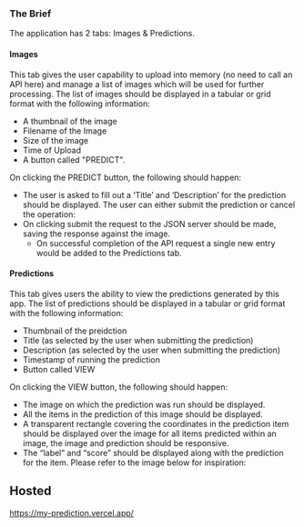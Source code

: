 
### The Brief

The application has 2 tabs: Images & Predictions.

#### Images

This tab gives the user capability to upload into memory (no need to call an API here) and manage a list of images which will be used for further processing. The list of images should be displayed in a tabular or grid format with the following information:

- A thumbnail of the image
- Filename of the Image
- Size of the image
- Time of Upload
- A button called "PREDICT".

On clicking the PREDICT button, the following should happen:

- The user is asked to fill out a ‘Title’ and ‘Description’ for the prediction should be displayed. The user can either submit the prediction or cancel the operation:
- On clicking submit the request to the JSON server should be made, saving the response against the image.
  - On successful completion of the API request a single new entry would be added to the Predictions tab.

#### Predictions

This tab gives users the ability to view the predictions generated by this app. The list of predictions should be displayed in a tabular or grid format with the following information:

- Thumbnail of the preidction
- Title (as selected by the user when submitting the prediction)
- Description (as selected by the user when submitting the prediction)
- Timestamp of running the prediction
- Button called VIEW

On clicking the VIEW button, the following should happen:

- The image on which the prediction was run should be displayed.
- All the items in the prediction of this image should be displayed.
- A transparent rectangle covering the coordinates in the prediction item should be displayed
  over the image for all items predicted within an image, the image and prediction should be
  responsive.
- The “label” and “score” should be displayed along with the prediction for the item. Please
  refer to the image below for inspiration:


## Hosted
https://my-prediction.vercel.app/


